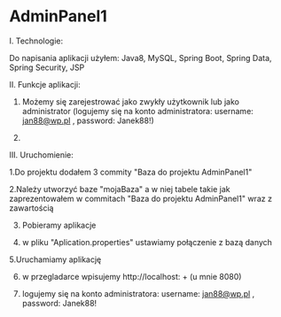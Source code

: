 # AdminPanel1



I. Technologie:

Do napisania aplikacji użyłem: Java8, MySQL, Spring Boot, Spring Data, Spring Security, JSP 


II. Funkcje aplikacji:

1. Możemy się zarejestrować jako zwykły użytkownik lub jako administrator (logujemy się na konto administratora: username: jan88@wp.pl , password: Janek88!)

2.


III. Uruchomienie:

1.Do projektu dodałem 3 commity "Baza do projektu AdminPanel1"

2.Należy utworzyć baze "mojaBaza" a w niej tabele takie jak zaprezentowałem w commitach 
"Baza do projektu AdminPanel1" wraz z zawartością

3. Pobieramy aplikacje

4. w pliku "Aplication.properties" ustawiamy połączenie z bazą danych

5.Uruchamiamy aplikację

6. w przegladarce wpisujemy http://localhost: + (u mnie 8080)

7. logujemy się na konto administratora: username: jan88@wp.pl , password: Janek88!
